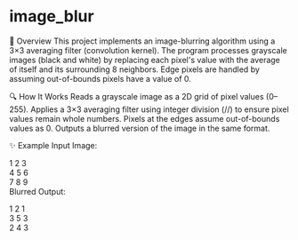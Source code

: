 # image_blur
📌 Overview
This project implements an image-blurring algorithm using a 3×3 averaging filter (convolution kernel). The program processes grayscale images (black and white) by replacing each pixel's value with the average of itself and its surrounding 8 neighbors. Edge pixels are handled by assuming out-of-bounds pixels have a value of 0.

🔍 How It Works
Reads a grayscale image as a 2D grid of pixel values (0–255).
Applies a 3×3 averaging filter using integer division (//) to ensure pixel values remain whole numbers.
Pixels at the edges assume out-of-bounds values as 0.
Outputs a blurred version of the image in the same format.

✨ Example
Input Image:

1   2   3  
4   5   6  
7   8   9  
Blurred Output:

1   2   1  
3   5   3  
2   4   3  
